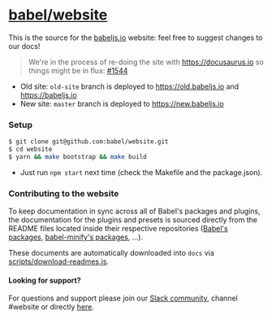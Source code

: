 # [babel/website](https://babeljs.io)

This is the source for the [babeljs.io](https://babeljs.io) website: feel free to suggest changes to our docs!

> We're in the process of re-doing the site with https://docusaurus.io so things might be in flux: [#1544](https://github.com/babel/website/issues/1544)

- Old site: `old-site` branch is deployed to https://old.babeljs.io and https://babeljs.io
- New site: `master` branch is deployed to https://new.babeljs.io

### Setup

```bash
$ git clone git@github.com:babel/website.git
$ cd website
$ yarn && make bootstrap && make build
```

* Just run `npm start` next time (check the Makefile and the package.json).

### Contributing to the website

To keep documentation in sync across all of Babel's packages and plugins, the documentation for the plugins and presets is sourced directly from the README files located inside their respective repositories ([Babel's packages](https://github.com/babel/babel/tree/master/packages), [babel-minify's packages](https://github.com/babel/minify/tree/master/packages), ...).

These documents are automatically downloaded into `docs` via [scripts/download-readmes.js](/scripts/download-readmes.js).

#### Looking for support?

For questions and support please join our [Slack community](https://slack.babeljs.io/), channel #website or directly [here](https://babeljs.slack.com/messages/website/).
